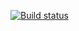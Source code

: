 [![Build status](https://ci.appveyor.com/api/projects/status/5erc4bpi4q743i3v?svg=true)](https://ci.appveyor.com/project/marinaolivekey/postmanecho)